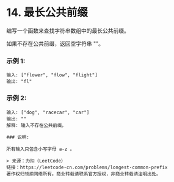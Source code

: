 # 14. 最长公共前缀

编写一个函数来查找字符串数组中的最长公共前缀。

如果不存在公共前缀，返回空字符串 ""。

### 示例 1:

```
输入: ["flower", "flow", "flight"]
输出: "fl"
```
### 示例 2:

```
输入: ["dog", "racecar", "car"]
输出: ""
解释: 输入不存在公共前缀。

### 说明:

所有输入只包含小写字母 a-z 。

> 来源：力扣（LeetCode）
链接：https://leetcode-cn.com/problems/longest-common-prefix
著作权归领扣网络所有。商业转载请联系官方授权，非商业转载请注明出处。
